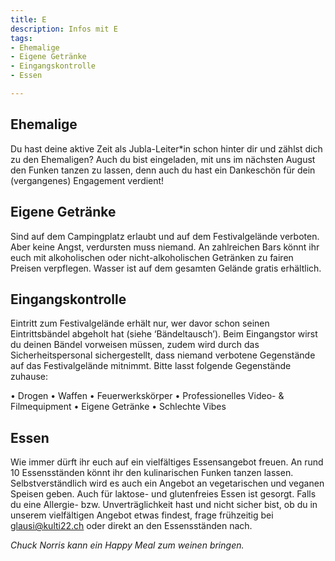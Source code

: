 ```yaml
---
title: E
description: Infos mit E
tags:
- Ehemalige
- Eigene Getränke
- Eingangskontrolle
- Essen

---
```

## Ehemalige

Du hast deine aktive Zeit als Jubla-Leiter*in schon hinter dir und zählst dich zu den Ehemaligen? Auch du bist eingeladen, mit uns im nächsten August den Funken tanzen zu lassen, denn auch du hast ein Dankeschön für dein (vergangenes) Engagement verdient!

## Eigene Getränke

Sind auf dem Campingplatz erlaubt und auf dem Festivalgelände verboten. Aber keine Angst, verdursten muss niemand. An zahlreichen Bars könnt ihr euch mit alkoholischen oder nicht-alkoholischen Getränken zu fairen Preisen verpflegen. Wasser ist auf dem gesamten Gelände gratis erhältlich.

## Eingangskontrolle

Eintritt zum Festivalgelände erhält nur, wer davor schon seinen Eintrittsbändel abgeholt hat (siehe ‘Bändeltausch’). Beim Eingangstor wirst du deinen Bändel vorweisen müssen, zudem wird durch das Sicherheitspersonal sichergestellt, dass niemand verbotene Gegenstände auf das Festivalgelände mitnimmt. Bitte lasst folgende Gegenstände zuhause:


•	Drogen
•	Waffen
•	Feuerwerkskörper
•	Professionelles Video- & Filmequipment
•	Eigene Getränke
•	Schlechte Vibes

## Essen

Wie immer dürft ihr euch auf ein vielfältiges Essensangebot freuen. An rund 10 Essensständen könnt ihr den kulinarischen Funken tanzen lassen. Selbstverständlich wird es auch ein Angebot an vegetarischen und veganen Speisen geben. Auch für laktose- und glutenfreies Essen ist gesorgt. Falls du eine Allergie- bzw. Unverträglichkeit hast und nicht sicher bist, ob du in unserem vielfältigen Angebot etwas findest, frage frühzeitig bei glausi@kulti22.ch oder direkt an den Essensständen nach.

_Chuck Norris kann ein Happy Meal zum weinen bringen._